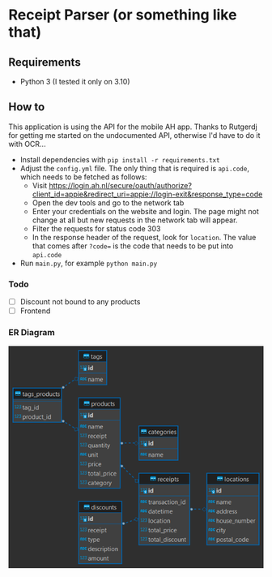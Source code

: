 # Receipt Parser (or something like that)

## Requirements

- Python 3 (I tested it only on 3.10)

## How to

This application is using the API for the mobile AH app. Thanks to Rutgerdj for getting me started on the undocumented API, otherwise I'd have to do it with OCR...

- Install dependencies with `pip install -r requirements.txt`
- Adjust the `config.yml` file. The only thing that is required is `api.code`, which needs to be fetched as follows:
  - Visit https://login.ah.nl/secure/oauth/authorize?client_id=appie&redirect_uri=appie://login-exit&response_type=code
  - Open the dev tools and go to the network tab
  - Enter your credentials on the website and login. The page might not change at all but new requests in the network tab will appear.
  - Filter the requests for status code 303
  - In the response header of the request, look for `location`. The value that comes after `?code=` is the code that needs to be put into `api.code`
- Run `main.py`, for example `python main.py`

### Todo

- [ ] Discount not bound to any products
- [ ] Frontend

### ER Diagram

![ER Diagram](ER_diagram.png)
